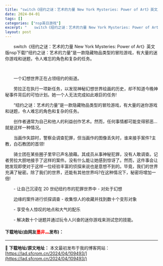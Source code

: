 ```yaml
---
title: "switch《纽约之谜：艺术的力量 New York Mysteries: Power of Art》英文版nsp下载"
date: 2024-04-01
tags: []
categories: ["nsp英日游戏"]
excerpt: "　　switch《纽约之谜：艺术的力量 New York Mysteries: Power of Art》英文版nsp下载!&ldquo;纽约之谜：艺术的力量&rdquo;是一款隐藏物品类型的冒险游戏，有大量的迷你游戏和谜题，令人难忘的角色和复杂的任务。 &nbsp; 　　一个幻想世界正在占领纽约的&hellip;"
layout: post
---
```


 <p>　　switch《纽约之谜：艺术的力量 New York Mysteries: Power of Art》英文版nsp下载!&ldquo;纽约之谜：艺术的力量&rdquo;是一款隐藏物品类型的冒险游戏，有大量的迷你游戏和谜题，令人难忘的角色和复杂的任务。</p> <p>&nbsp;</p> <p>　　一个幻想世界正在占领纽约的街道。</p> <p>　　劳拉正在执行一项新任务，以发现神秘幻想世界绘画的历史，却不知道今晚神秘事件背后的可怕计划。她一个人无法完成如此艰巨的任务!</p> <p>　　&ldquo;纽约之谜：艺术的力量&rdquo;是一款隐藏物品类型的冒险游戏，有大量的迷你游戏和谜题，令人难忘的角色和复杂的任务。</p> <p>　　创作者通常为自己和他人的利益创作艺术。然而，任何事情都可能变得邪恶...就是这样一种情况。</p> <p>　　当画作失踪时，警察会调查犯罪，但当画作的图像丢失时，谁来接手案件?主教，白石教团的首领!</p> <p>　　骑士团在某些圈子里早已声名狼藉。其成员从事神秘犯罪，没有人敢调查。记者劳拉大胆地接手了这样的案件。没有什么能让她感到惊讶了。然而，这件事会让她发现即使对于这样一位经验丰富的侦探来说也是意想不到的。毕竟，我们的世界充满了秘密。除了我们的世界，还能有其他世界吗?在这种情况下，秘密将增加一倍!</p> <p>　　- 让自己沉浸在 20 世纪纽约市的犯罪世界中 - 对处于幻想</p> <p>　　边缘的案件进行侦探调查 - 收集惊人的收藏并找到数十个变形对象</p> <p>　　- 享受令人惊叹的地点和大气的配乐</p> <p>　　- 解决数十个谜题并通过玩令人兴奋的迷你游戏来测试您的技能。</p> <p><h4>下载地址(由网友<font color="red">墨非灬</font>发布)：</h4></p> 

---
📖 **下载地址/原文地址：** 本文最初发布于我的博客网站：[https://lad.sfcrom.cn/2024/04/109493/](https://lad.sfcrom.cn/2024/04/109493/)
